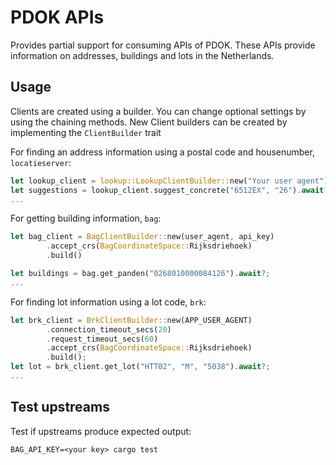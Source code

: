 # PDOK APIs

Provides partial support for consuming APIs of PDOK. These APIs provide information on addresses, buildings and lots in the Netherlands.

## Usage
Clients are created using a builder. You can change optional settings by using the chaining methods. New Client builders can be created by implementing the `ClientBuilder` trait

For finding an address information using a postal code and housenumber, `locatieserver`:

``` rust
let lookup_client = lookup::LookupClientBuilder::new("Your user agent");
let suggestions = lookup_client.suggest_concrete("6512EX", "26").await?;
...
```

For getting building information, `bag`:

``` rust
let bag_client = BagClientBuilder::new(user_agent, api_key)
        .accept_crs(BagCoordinateSpace::Rijksdriehoek)
        .build()

let buildings = bag.get_panden("0268010000084126").await?;
...
```

For finding lot information using a lot code, `brk`:

``` rust
let brk_client = BrkClientBuilder::new(APP_USER_AGENT)
        .connection_timeout_secs(20)
        .request_timeout_secs(60)
        .accept_crs(BagCoordinateSpace::Rijksdriehoek)
        .build();
let lot = brk_client.get_lot("HTT02", "M", "5038").await?;
...
```

## Test upstreams

Test if upstreams produce expected output:

```
BAG_API_KEY=<your key> cargo test
```
